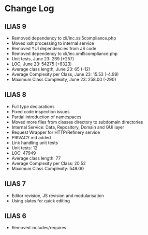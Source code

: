 # Change Log

## ILIAS 9

- Removed dependency to cli/inc.xsl5compliance.php
- Moved xslt processing to internal service
- Removed YUI dependencies from JS code
- Removed dependency to cli/inc.xml5compliance.php
- Unit tests, June 23: 269 (+257)
- LOC, June 23: 54275 (+6323)
- Average class length, June 23: 65 (-12)
- Average Complexity per Class, June 23: 15.53 (-4.99)
- Maximum Class Complexity, June 23: 258.00 (-290)

## ILIAS 8
 
- Full type declarations
- Fixed code inspection issues
- Partial introduction of namespaces
- Moved more files from classes directory to subdomain directories
- Internal Service: Data, Repository, Domain and GUI layer
- Request Wrapper for HTTP/Refinery service
- PRIVACY.md added
- Link handling unit tests
- Unit tests: 12
- LOC: 47949
- Average class length: 77
- Average Complexity per Class: 20.52
- Maximum Class Complexity: 548.00

## ILIAS 7
 
- Editor revision, JS revision and modularisation
- Using slates for quick editing

## ILIAS 6
 
- Removed includes/requires
